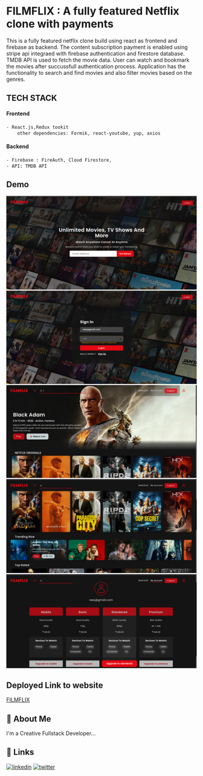 # FILMFLIX : A fully featured Netflix clone with payments

This is a fully featured netflix clone build using react as frontend and firebase as backend.
The content subscription payment is enabled using stripe api integraed with firebase authentication and firestore database. TMDB API is used to fetch the movie data. User can watch and bookmark the movies after succussfull authentication process. Application has the functionality to search and find movies and also filter movies based on the genres.

## TECH STACK

#### Frontend

    - React.js,Redux tookit
        other dependencies: Formik, react-youtube, yup, axios

#### Backend

    - Firebase : FireAuth, Cloud Firestore,
    - API: TMDB API

## Demo

![](/demo/demo1.png)
![](/demo/demo2.png)
![](/demo/demo3.png)
![](/demo/demo5.png)
![](/demo/demo4.png)

## Deployed Link to website

[FILMFLIX](https://filmflix11.netlify.app/)

## 🚀 About Me

I'm a Creative Fullstack Developer...

## 🔗 Links

[![linkedin](https://img.shields.io/badge/linkedin-0A66C2?style=for-the-badge&logo=linkedin&logoColor=white)](https://www.linkedin.com/in/vishnunadh/)
[![twitter](https://img.shields.io/badge/twitter-1DA1F2?style=for-the-badge&logo=twitter&logoColor=white)](https://twitter.com/_VishnuNadh_)
